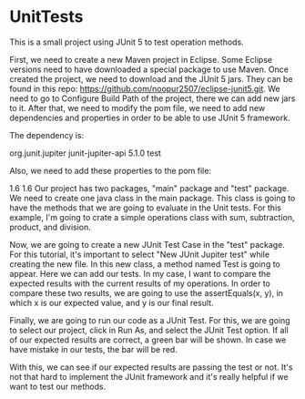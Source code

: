 # UnitTests
This is a small project using JUnit 5 to test operation methods.

First, we need to create a new Maven project in Eclipse. Some Eclipse versions need to have downloaded a special package to use Maven. Once created the project, we need to download and the JUnit 5 jars. They can be found in this repo: https://github.com/noopur2507/eclipse-junit5.git. We need to go to Configure Build Path of the project, there we can add new jars to it. After that, we need to modify the pom file, we need to add new dependencies and properties in order to be able to use JUnit 5 framework.

The dependency is:

<dependency>
<groupId>org.junit.jupiter</groupId>
<artifactId>junit-jupiter-api</artifactId>
<version>5.1.0</version>
<scope>test</scope>
</dependency>

Also, we need to add these properties to the pom file:

<properties>
<maven.compiler.source>1.6</maven.compiler.source>
<maven.compiler.target>1.6</maven.compiler.target>
</properties>
Our project has two packages, "main" package and "test" package. We need to create one java class in the main package. This class is going to have the methods that we are going to evaluate in the Unit tests. For this example, I'm going to crate a simple operations class with sum, subtraction, product, and division.

Now, we are going to create a new JUnit Test Case in the "test" package. For this tutorial, it's important to select "New JUnit Jupiter test" while creating the new file. In this new class, a method named Test is going to appear. Here we can add our tests. In my case, I want to compare the expected results with the current results of my operations. In order to compare these two results, we are going to use the assertEquals(x, y), in which x is our expected value, and y is our final result.

Finally, we are going to run our code as a JUnit Test. For this, we are going to select our project, click in Run As, and select the JUnit Test option. If all of our expected results are correct, a green bar will be shown. In case we have mistake in our tests, the bar will be red. 

With this, we can see if our expected results are passing the test or not. It's not that hard to implement the JUnit framework and it's really helpful if we want to test our methods. 


